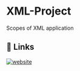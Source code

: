# XML-Project
Scopes of XML application
## 🔗 Links
[![website](https://img.shields.io/badge/my_website-000?style=for-the-badge&logo=ko-fi&logoColor=white)](https://santitoitb.github.io/M04-HTML-FirstProject/)
